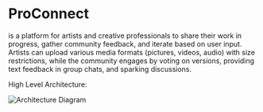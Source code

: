# ProConnect
 is a platform for artists and creative professionals to share their work in progress, gather community feedback, and iterate based on user input.  Artists can upload various media formats (pictures, videos, audio) with size restrictions, while the community engages by voting on versions, providing text feedback in group chats, and sparking discussions.
 
High Level Architecture:

![Architecture Diagram](https://github.com/kavi-kumaran/ProConnect/assets/48396344/f714cacd-919a-485e-8846-5817a83eccf4)
